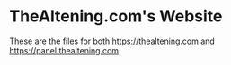 # TheAltening.com's Website
These are the files for both https://thealtening.com and https://panel.thealtening.com
